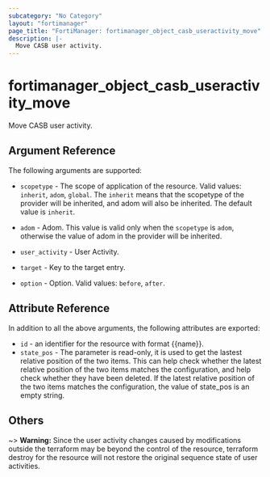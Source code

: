```yaml
---
subcategory: "No Category"
layout: "fortimanager"
page_title: "FortiManager: fortimanager_object_casb_useractivity_move"
description: |-
  Move CASB user activity.
---
```


# fortimanager_object_casb_useractivity_move
Move CASB user activity.

## Argument Reference


The following arguments are supported:

* `scopetype` - The scope of application of the resource. Valid values: `inherit`, `adom`, `global`. The `inherit` means that the scopetype of the provider will be inherited, and adom will also be inherited. The default value is `inherit`.
* `adom` - Adom. This value is valid only when the `scopetype` is `adom`, otherwise the value of adom in the provider will be inherited.
* `user_activity` - User Activity.

* `target` - Key to the target entry.
* `option` - Option. Valid values: `before`, `after`.


## Attribute Reference

In addition to all the above arguments, the following attributes are exported:
* `id` - an identifier for the resource with format {{name}}.
* `state_pos` - The parameter is read-only, it is used to get the lastest relative position of the two items. This can help check whether the latest relative position of the two items matches the configuration, and help check whether they have been deleted. If the latest relative position of the two items matches the configuration, the value of state_pos is an empty string.

## Others

~> **Warning:** Since the user activity changes caused by modifications outside the terraform may be beyond the control of the resource, terraform destroy for the resource will not restore the original sequence state of user activities.
